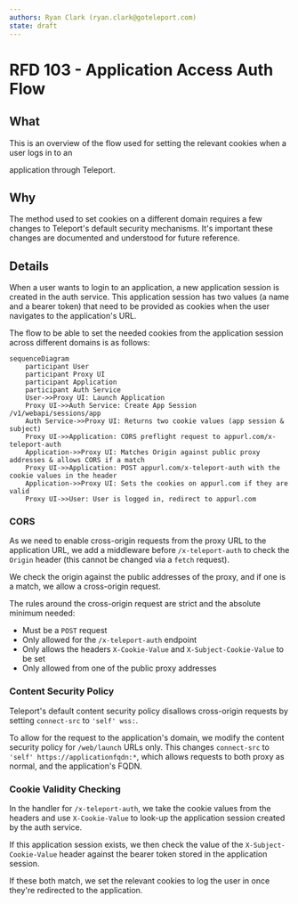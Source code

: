 ```yaml
---
authors: Ryan Clark (ryan.clark@goteleport.com)
state: draft
---
```


# RFD 103 - Application Access Auth Flow

## What

This is an overview of the flow used for setting the relevant cookies when a user logs in to an 

application through Teleport.

## Why

The method used to set cookies on a different domain requires a few changes to Teleport's default security 
mechanisms. It's important these changes are documented and understood for future reference.

## Details

When a user wants to login to an application, a new application session is created in
the auth service. This application session has two values (a name and a bearer token) that need to be provided 
as cookies when the user navigates to the application's URL.

The flow to be able to set the needed cookies from the application session across different domains is
as follows:

```mermaid
sequenceDiagram
    participant User
    participant Proxy UI
    participant Application
    participant Auth Service
    User->>Proxy UI: Launch Application
    Proxy UI->>Auth Service: Create App Session /v1/webapi/sessions/app
    Auth Service->>Proxy UI: Returns two cookie values (app session & subject)
    Proxy UI->>Application: CORS preflight request to appurl.com/x-teleport-auth
    Application->>Proxy UI: Matches Origin against public proxy addresses & allows CORS if a match
    Proxy UI->>Application: POST appurl.com/x-teleport-auth with the cookie values in the header
    Application->>Proxy UI: Sets the cookies on appurl.com if they are valid
    Proxy UI->>User: User is logged in, redirect to appurl.com
```

### CORS

As we need to enable cross-origin requests from the proxy URL to the application URL, we add a middleware
before `/x-teleport-auth` to check the `Origin` header (this cannot be changed via a `fetch` request).

We check the origin against the public addresses of the proxy, and if one is a match, we allow a cross-origin 
request.

The rules around the cross-origin request are strict and the absolute minimum needed:

- Must be a `POST` request
- Only allowed for the `/x-teleport-auth` endpoint
- Only allows the headers `X-Cookie-Value` and `X-Subject-Cookie-Value` to be set
- Only allowed from one of the public proxy addresses

### Content Security Policy

Teleport's default content security policy disallows cross-origin requests by setting `connect-src` to `'self' wss:`. 

To allow 
for the request to the application's domain, we modify the content security policy for `/web/launch` URLs only.
This changes `connect-src` to `'self' https://applicationfqdn:*`, which allows requests to both proxy as normal,
and the application's FQDN.

### Cookie Validity Checking

In the handler for `/x-teleport-auth`, we take the cookie values from the headers and use `X-Cookie-Value` to 
look-up the application session created by the auth service.

If this application session exists, we then check the value of the `X-Subject-Cookie-Value` header against the
bearer token stored in the application session.

If these both match, we set the relevant cookies to log the user in once they're redirected to the application.
